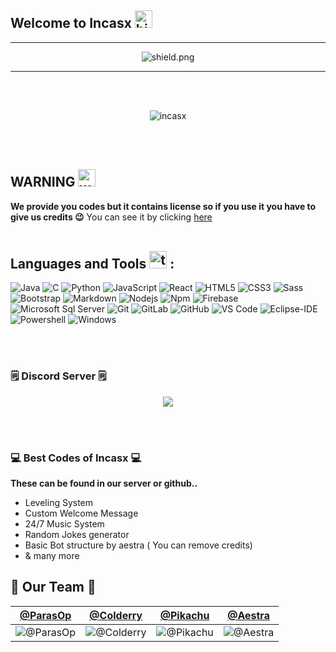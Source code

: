 ## Welcome to Incasx <img src="https://user-images.githubusercontent.com/1303154/88677602-1635ba80-d120-11ea-84d8-d263ba5fc3c0.gif" width="28px" alt="hi">
-----------------------------
<p align="center"> <img src="https://komarev.com/ghpvc/?username=Incasx" alt="shield.png"> </p>

-----------
<br>
<br>
<p align="center">
<img src="https://i.ibb.co/R3ZpDdV/Incasx.png" alt="incasx">
  </p>
  <br><br>

## WARNING <img src="https://images.emojiterra.com/google/android-nougat/512px/26a0.png" width="28px" alt="warn">

**We provide you codes but it contains license so if you use it you have to give us credits 😉**
You can see it by clicking <a href="http://www.incasx.ga/License.html">here </a>
<br>
<br>

## Languages and Tools <img src="https://creazilla-store.fra1.digitaloceanspaces.com/emojis/47165/hammer-and-wrench-emoji-clipart-xl.png" width="28px" alt="tool"> :


![Java](http://img.shields.io/badge/-Java-5B4638?style=flat-square&logo=java&logoColor=ffffff)
![C](http://img.shields.io/badge/-C-A8B9CC?style=flat-square&logo=c&logoColor=ffffff)
![Python](http://img.shields.io/badge/-Python-3776AB?style=flat-square&logo=python&logoColor=ffffff)
![JavaScript](https://img.shields.io/badge/-JavaScript-%23F7DF1C?style=flat-square&logo=javascript&logoColor=000000&labelColor=%23F7DF1C&color=%23FFCE5A)
![React](https://img.shields.io/badge/-React-61DAFB?style=flat-square&logo=react&logoColor=ffffff)
![HTML5](https://img.shields.io/badge/-HTML5-%23E44D27?style=flat-square&logo=html5&logoColor=ffffff)
![CSS3](https://img.shields.io/badge/-CSS3-%231572B6?style=flat-square&logo=css3)
![Sass](https://img.shields.io/badge/-Sass-%23CC6699?style=flat-square&logo=sass&logoColor=ffffff)
![Bootstrap](https://img.shields.io/badge/-Bootstrap-563D7C?style=flat-square&logo=Bootstrap)
![Markdown](https://img.shields.io/badge/-Markdown-000000?style=flat-square&logo=markdown)
![Nodejs](https://img.shields.io/badge/-Nodejs-339933?style=flat-square&logo=Node.js&logoColor=ffffff)
![Npm](https://img.shields.io/badge/-npm-CB3837?style=flat-square&logo=npm)
![Firebase](https://img.shields.io/badge/-Firebase-FFCA28?style=flat-square&logo=firebase&logoColor=ffffff)
![Microsoft Sql Server](https://img.shields.io/badge/-Sql%20Server-CC2927?style=flat-square&logo=microsoft-sql-server&logoColor=ffffff)
![Git](https://img.shields.io/badge/-Git-%23F05032?style=flat-square&logo=git&logoColor=%23ffffff)
![GitLab](https://img.shields.io/badge/-GitLab-FCA121?style=flat-square&logo=gitlab)
![GitHub](https://img.shields.io/badge/-GitHub-181717?style=flat-square&logo=github)
![VS Code](http://img.shields.io/badge/-VS%20Code-007ACC?style=flat-square&logo=visual-studio-code&logoColor=ffffff)
![Eclipse-IDE](http://img.shields.io/badge/-Eclipse-2C2255?style=flat-square&logo=eclipse&logoColor=ffffff)
![Powershell](http://img.shields.io/badge/-Powershell-5391FE?style=flat-square&logo=powershell&logoColor=ffffff)
![Windows](http://img.shields.io/badge/-Windows-0078D6?style=flat-square&logo=windows&logoColor=ffffff)
  
  
<br>
<br/>

### 🗒 Discord Server 🗒
<center>
  <p align="center"> <a href="https://discord.gg/njMZXdAcZM"><img src="https://invidget.switchblade.xyz/njMZXdAcZM"/></a></center>
</p>
<br><br>

### 💻 Best Codes of Incasx 💻

**These can be found in our server or github..**
- Leveling System
- Custom Welcome Message
- 24/7 Music System 
- Random Jokes generator 
- Basic Bot structure by aestra ( You can remove credits)
- & many more


## 💫 Our Team 💫


[@ParasOp](https://github.com/Parasop) | [@Colderry](https://github.com/Colderry) |  [@Pikachu](https://github.com/mitul009) | [@Aestra](https://github.com/Aestradev) 
--- | --- | --- | ---
![@ParasOp](https://avatars.githubusercontent.com/u/63485824?s=460&u=a136b6db34391b3a093134a62b7dfced1f848fd8&v=4) | ![@Colderry](https://avatars.githubusercontent.com/u/72723052?s=460&u=ab78727ad188702e38fcb915eb306a9cc42e821a&v=4) | ![@Pikachu](https://avatars.githubusercontent.com/u/69028254?s=460&u=d354fe081b69b4ea1d0a83e7193507f2de497303&v=4) | ![@Aestra](https://avatars.githubusercontent.com/u/71583327?s=460&u=ca007d793c9126e8f871ad4e53f4199b62c590a5&v=4) | ![@Abhay](https://cdn.discordapp.com/avatars/702465683862323250/ea809747cf605a18b2051fd484bf0a97.webp)
